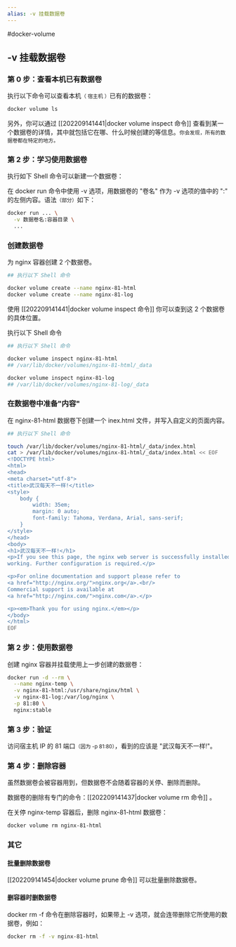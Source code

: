```yaml
---
alias: -v 挂载数据卷
---
```


#docker-volume 

## -v 挂载数据卷



### 第 0 步：查看本机已有数据卷

执行以下命令可以查看本机<small>（ 宿主机 ）</small>已有的数据卷：

```sh
docker volume ls
```

另外，你可以通过 [[202209141441|docker volume inspect 命令]] 查看到某一个数据卷的详情，其中就包括它在哪、什么时候创建的等信息。<small>你会发现，所有的数据卷都在特定的地方。</small>

### 第 2 步：学习使用数据卷

执行如下 Shell 命令可以新建一个数据卷：


在 docker run 命令中使用 -v 选项，用数据卷的 "卷名" 作为 -v 选项的值中的 ":" 的左侧内容。语法<small>（部分）</small>如下：

```sh 
docker run ... \
  -v 数据卷名:容器目录 \
  ...
```

### 创建数据卷

为 nginx 容器创建 2 个数据卷。

```sh
## 执行以下 Shell 命令

docker volume create --name nginx-81-html
docker volume create --name nginx-81-log
```

使用 [[202209141441|docker volume inspect 命令]] 你可以查到这 2 个数据卷的具体位置。

执行以下 Shell 命令

```sh
## 执行以下 Shell 命令

docker volume inspect nginx-81-html
## /var/lib/docker/volumes/nginx-81-html/_data

docker volume inspect nginx-81-log
## /var/lib/docker/volumes/nginx-81-log/_data
```

### 在数据卷中准备"内容"

在 nginx-81-html 数据卷下创建一个 inex.html 文件，并写入自定义的页面内容。

```sh
## 执行以下 Shell 命令

touch /var/lib/docker/volumes/nginx-81-html/_data/index.html
cat > /var/lib/docker/volumes/nginx-81-html/_data/index.html << EOF
<!DOCTYPE html>
<html>
<head>
<meta charset="utf-8">
<title>武汉每天不一样!</title>
<style>
    body {
        width: 35em;
        margin: 0 auto;
        font-family: Tahoma, Verdana, Arial, sans-serif;
    }
</style>
</head>
<body>
<h1>武汉每天不一样!</h1>
<p>If you see this page, the nginx web server is successfully installed and
working. Further configuration is required.</p>

<p>For online documentation and support please refer to
<a href="http://nginx.org/">nginx.org</a>.<br/>
Commercial support is available at
<a href="http://nginx.com/">nginx.com</a>.</p>

<p><em>Thank you for using nginx.</em></p>
</body>
</html>
EOF
```

### 第 2 步：使用数据卷

创建 nginx 容器并挂载使用上一步创建的数据卷：

```sh
docker run -d --rm \
  --name nginx-temp \
  -v nginx-81-html:/usr/share/nginx/html \
  -v nginx-81-log:/var/log/nginx \
  -p 81:80 \
  nginx:stable
```

### 第 3 步：验证

访问宿主机 IP 的 81 端口<small>（因为 -p 81:80）</small>，看到的应该是 "武汉每天不一样!"。

### 第 4 步：删除容器

虽然数据卷会被容器用到，但数据卷不会随着容器的关停、删除而删除。

数据卷的删除有专门的命令：[[202209141437\|docker volume rm 命令]] 。

在关停 nginx-temp 容器后，删除 nginx-81-html 数据卷：

```sh
docker volume rm nginx-81-html
```

### 其它

#### 批量删除数据卷

[[202209141454\|docker volume prune 命令]] 可以批量删除数据卷。

#### 删容器时删数据卷

docker rm -f 命令在删除容器时，如果带上 -v 选项，就会连带删除它所使用的数据卷，例如：

```bash
docker rm -f -v nginx-81-html
```




